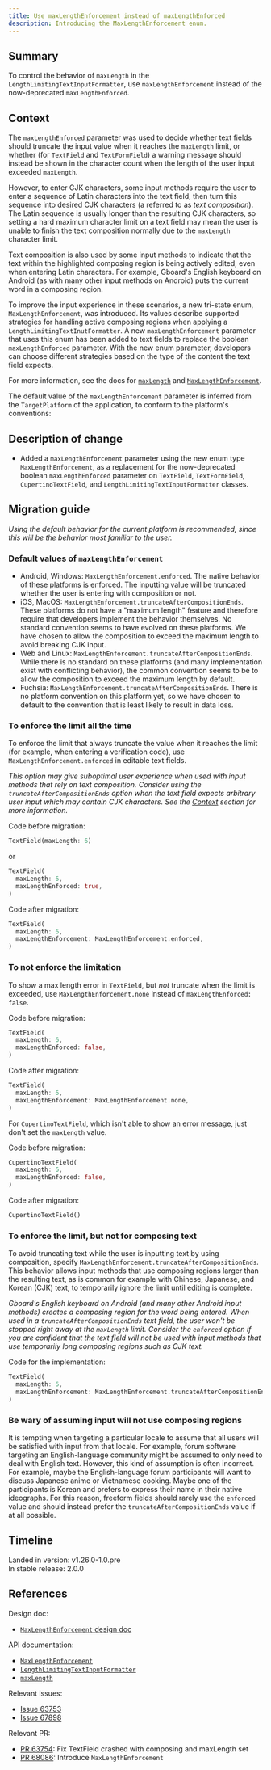```yaml
---
title: Use maxLengthEnforcement instead of maxLengthEnforced
description: Introducing the MaxLengthEnforcement enum.
---
```


## Summary

To control the behavior of `maxLength` in the
`LengthLimitingTextInputFormatter`, use `maxLengthEnforcement`
instead of the now-deprecated `maxLengthEnforced`.

## Context

The `maxLengthEnforced` parameter was used to decide
whether text fields should truncate the input value
when it reaches the `maxLength` limit, or whether
(for `TextField` and `TextFormField`)
a warning message should instead be shown in the
character count when the length of the user input
exceeded `maxLength`.

However, to enter CJK characters, some input methods
require the user to enter a sequence of Latin characters
into the text field, then turn this sequence
into desired CJK characters (a referred to as *text composition*).
The Latin sequence is usually longer than the resulting CJK characters,
so setting a hard maximum character limit on a text field may mean
the user is unable to finish the text composition normally due to the
`maxLength` character limit.

Text composition is also used by some input methods to
indicate that the text within the highlighted composing
region is being actively edited, even when entering
Latin characters. For example, Gboard's English keyboard on Android
(as with many other input methods on Android) puts the current word
in a composing region.

To improve the input experience in these scenarios,
a new tri-state enum, `MaxLengthEnforcement`, was introduced.
Its values describe supported strategies for handling
active composing regions when applying a
`LengthLimitingTextInutFormatter`.
A new `maxLengthEnforcement` parameter that uses
this enum has been added to text fields to replace
the boolean `maxLengthEnforced` parameter.
With the new enum parameter,
developers can choose different strategies
based on the type of the content the text field expects.

For more information, see the docs for [`maxLength`][] and
[`MaxLengthEnforcement`][].

The default value of the `maxLengthEnforcement`
parameter is inferred from the `TargetPlatform`
of the application, to conform to the platform's conventions:

## Description of change

* Added a `maxLengthEnforcement` parameter using the
  new enum type `MaxLengthEnforcement`,
  as a replacement for the now-deprecated boolean
  `maxLengthEnforced` parameter on
  `TextField`, `TextFormField`, `CupertinoTextField`, and
  `LengthLimitingTextInputFormatter` classes.

## Migration guide

_Using the default behavior for the current platform is recommended,
since this will be the behavior most familiar to the user._

### Default values of `maxLengthEnforcement`

* Android, Windows: `MaxLengthEnforcement.enforced`.
  The native behavior of these platforms is enforced.
  The inputting value will be truncated whether
  the user is entering with composition or not.
* iOS, MacOS: `MaxLengthEnforcement.truncateAfterCompositionEnds`.
  These platforms do not have a "maximum length"
  feature and therefore require that developers implement
  the behavior themselves. No standard convention seems
  to have evolved on these platforms. We have chosen
  to allow the composition to exceed the maximum length
  to avoid breaking CJK input.
* Web and Linux: `MaxLengthEnforcement.truncateAfterCompositionEnds`.
  While there is no standard on these platforms
  (and many implementation exist with conflicting behavior),
  the common convention seems to be to allow the composition
  to exceed the maximum length by default.
* Fuchsia: `MaxLengthEnforcement.truncateAfterCompositionEnds`.
  There is no platform convention on this platform yet,
  so we have chosen to default to the convention that is
  least likely to result in data loss.

### To enforce the limit all the time

To enforce the limit that always truncate the value when
it reaches the limit (for example, when entering a
verification code), use `MaxLengthEnforcement.enforced` in
editable text fields.

_This option may give suboptimal user experience when used
with input methods that rely on text composition.
Consider using the `truncateAfterCompositionEnds`
option when the text field expects arbitrary user input
which may contain CJK characters.
See the [Context](#context) section for more information._

Code before migration:

```dart
TextField(maxLength: 6)
```

or 

```dart
TextField(
  maxLength: 6,
  maxLengthEnforced: true,
)
```

Code after migration:

```dart
TextField(
  maxLength: 6,
  maxLengthEnforcement: MaxLengthEnforcement.enforced,
)
```

### To not enforce the limitation

To show a max length error in `TextField`,
but _not_ truncate when the limit is exceeded,
use `MaxLengthEnforcement.none` instead of
`maxLengthEnforced: false`.

Code before migration:

```dart
TextField(
  maxLength: 6,
  maxLengthEnforced: false,
)
```

Code after migration:

```dart
TextField(
  maxLength: 6,
  maxLengthEnforcement: MaxLengthEnforcement.none,
)
```

For `CupertinoTextField`, which isn't able to show an error message,
just don't set the `maxLength` value.

Code before migration:

```dart
CupertinoTextField(
  maxLength: 6,
  maxLengthEnforced: false,
)
```

Code after migration:

```dart
CupertinoTextField()
```

### To enforce the limit, but not for composing text

To avoid truncating text while the user is inputting text
by using composition, specify
`MaxLengthEnforcement.truncateAfterCompositionEnds`.
This behavior allows input methods that use composing
regions larger than the resulting text,
as is common for example with Chinese, Japanese,
and Korean (CJK) text, to temporarily
ignore the limit until editing is complete.

_Gboard's English keyboard on Android
(and many other Android input methods)
creates a composing region for the word being entered.
When used in a `truncateAfterCompositionEnds` text field,
the user won't be stopped right away at the `maxLength` limit.
Consider the `enforced` option if you are confident that
the text field will not be used with input methods
that use temporarily long composing regions such as CJK text._

Code for the implementation:

```dart
TextField(
  maxLength: 6,
  maxLengthEnforcement: MaxLengthEnforcement.truncateAfterCompositionEnds, // Temporarily lifts the limit.
)
```

### Be wary of assuming input will not use composing regions

It is tempting when targeting a particular locale to assume
that all users will be satisfied with input from that locale.
For example, forum software targeting an English-language
community might be assumed to only need to deal with English
text. However, this kind of assumption is often incorrect.
For example, maybe the English-language forum participants
will want to discuss Japanese anime or Vietnamese cooking.
Maybe one of the participants is Korean and prefers to express
their name in their native ideographs. For this reason,
freeform fields should rarely use the `enforced` value
and should instead prefer the
`truncateAfterCompositionEnds` value if at all possible.

## Timeline

Landed in version: v1.26.0-1.0.pre<br>
In stable release: 2.0.0

## References

Design doc:
* [`MaxLengthEnforcement` design doc][]

API documentation:
* [`MaxLengthEnforcement`][]
* [`LengthLimitingTextInputFormatter`][]
* [`maxLength`][]

Relevant issues:
* [Issue 63753][]
* [Issue 67898][]

Relevant PR:
* [PR 63754][]: Fix TextField crashed with composing and maxLength set
* [PR 68086][]: Introduce `MaxLengthEnforcement`

[`MaxLengthEnforcement` design doc]: {{site.url}}/go/max-length-enforcement

[`MaxLengthEnforcement`]: {{site.api}}/flutter/services/MaxLengthEnforcement-class.html

[`LengthLimitingTextInputFormatter`]: {{site.api}}/flutter/services/LengthLimitingTextInputFormatter-class.html

[`maxLength`]: {{site.api}}/flutter/services/LengthLimitingTextInputFormatter/maxLength.html

[Issue 63753]: {{site.repo.flutter}}/issues/63753

[Issue 67898]: {{site.repo.flutter}}/issues/67898

[PR 63754]: {{site.github}}//flutter/flutter/pull/63754

[PR 68086]: {{site.repo.flutter}}/pull/68086
